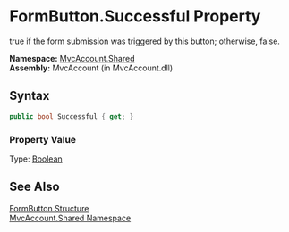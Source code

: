 FormButton.Successful Property
==============================
true if the form submission was triggered by this button; otherwise, false.

**Namespace:** [MvcAccount.Shared][1]  
**Assembly:** MvcAccount (in MvcAccount.dll)

Syntax
------

```csharp
public bool Successful { get; }
```

### Property Value
Type: [Boolean][2]

See Also
--------
[FormButton Structure][3]  
[MvcAccount.Shared Namespace][1]  

[1]: ../README.md
[2]: http://msdn.microsoft.com/en-us/library/a28wyd50
[3]: README.md